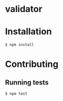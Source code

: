 validator
=========

# Installation

	$ npm install

# Contributing

## Running tests

	$ npm test

